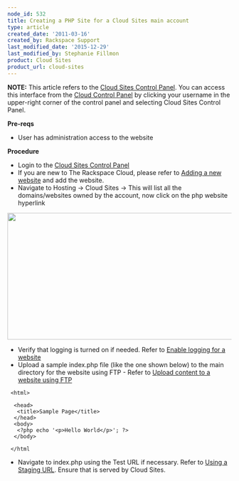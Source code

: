 ```yaml
---
node_id: 532
title: Creating a PHP Site for a Cloud Sites main account
type: article
created_date: '2011-03-16'
created_by: Rackspace Support
last_modified_date: '2015-12-29'
last_modified_by: Stephanie Fillmon
product: Cloud Sites
product_url: cloud-sites
---
```


**NOTE:** This article refers to the [Cloud Sites Control
Panel](https://manage.rackspacecloud.com/). You can access this
interface from the [Cloud Control Panel](https://mycloud.rackspace.com/)
by clicking your username in the upper-right corner of the control panel
and selecting Cloud Sites Control Panel.

**Pre-reqs**

-   User has administration access to the website

**Procedure**

-   Login to the [Cloud Sites Control
    Panel](http://manage.rackspacecloud.com/pages/Login.jsp%7C "http://manage.rackspacecloud.com/pages/Login.jsp|")
-   If you are new to The Rackspace Cloud, please refer to [Adding a new
    website](/how-to/getting-started-with-cloud-sites-how-to-add-a-new-website "/knowledge_center/index.php/Adding_a_new_website")
    and add the website.
-   Navigate to Hosting -&gt; Cloud Sites -&gt; This will list all the
    domains/websites owned by the account, now click on the php website
    hyperlink

<img src="https://8026b2e3760e2433679c-fffceaebb8c6ee053c935e8915a3fbe7.ssl.cf2.rackcdn.com/field/image/Screenshot_5_20_13_12_11_PM.png" width="509" height="285" />

-   Verify that logging is turned on if needed. Refer to [Enable logging
    for a
    website](/how-to/enabling-raw-logging-for-a-cloud-sites-website "/how-to/enabling-raw-logging-for-a-cloud-sites-website")
-   Upload a sample index.php file (like the one shown below) to the
    main directory for the website using FTP - Refer to [Upload content
    to a website using
    FTP](/how-to/getting-started-with-cloud-sites-uploading-your-content "/how-to/getting-started-with-cloud-sites-uploading-your-content")

<!-- -->

     <html>

      <head>
       <title>Sample Page</title>
      </head>
      <body>
       <?php echo '<p>Hello World</p>'; ?>
      </body>

     </html


-   Navigate to index.php using the Test URL if necessary. Refer to
    [Using a Staging
    URL](/how-to/using-a-staging-url "/how-to/using-a-staging-url").
    Ensure that is served by Cloud Sites.



